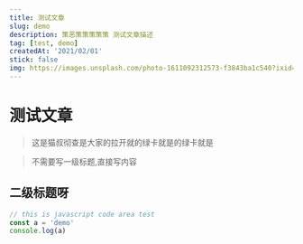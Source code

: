 ```yaml
---
title: 测试文章
slug: demo
description: 策恶策策策策策 测试文章描述
tag: [test, demo]
createdAt: '2021/02/01'
stick: false
img: https://images.unsplash.com/photo-1611092312573-f3843ba1c540?ixid=MXwxMjA3fDB8MHxwaG90by1wYWdlfHx8fGVufDB8fHw%3D&ixlib=rb-1.2.1&auto=format&fit=crop&w=460&q=80
---
```


# 测试文章

> 这是猫叔彻查是大家的拉开就的绿卡就是的绿卡就是

> 不需要写一级标题,直接写内容

## 二级标题呀

```javascript
// this is javascript code area test
const a = 'demo'
console.log(a)
```
